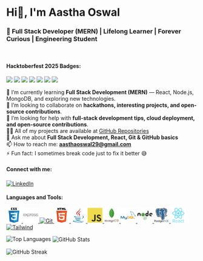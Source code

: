 <h1 align="left">Hi👋, I'm Aastha Oswal</h1>
<h3 align="left">🚀 Full Stack Developer (MERN) | Lifelong Learner | Forever Curious | Engineering Student</h3>

<br>


<h4 align="left">Hacktoberfest 2025 Badges:</h4>
<p align="left">
  <img src="https://assets.holopin.io/hf2025levels/lvl0-human.webp" height="60" />
  <img src="https://assets.holopin.io/hf2025levels/lvl1-human.webp" height="60" />
  <img src="https://assets.holopin.io/hf2025levels/lvl2-human.webp" height="60" />
  <img src="https://assets.holopin.io/hf2025levels/lvl3-human.webp" height="60" />
  <img src="https://assets.holopin.io/hf2025levels/lvl4-human.webp" height="60" />
  <img src="https://assets.holopin.io/eyJidWNrZXQiOiJob2xvcGluLWFzc2V0cyIsImtleSI6ImFzc2V0cy9jbWY2NmlrajQwMDAwaWUwNG8xaGRsZGF1IiwiZWRpdHMiOnsicm90YXRlIjpudWxsfX0=" height="60" />
  <img src="https://assets.holopin.io/hf2025levels/lvl5-human.webp" height="60" />
</p>



🌱 I’m currently learning **Full Stack Development (MERN)** — React, Node.js, MongoDB, and exploring new technologies.  
👯 I’m looking to collaborate on **hackathons, interesting projects, and open-source contributions**.  
🤝 I’m looking for help with **full-stack development tips, cloud deployment, and open-source contributions**.  
👨‍💻 All of my projects are available at [GitHub Repositories](https://github.com/AasthaOswal?tab=repositories)  
💬 Ask me about **Full Stack Development, React, Git & GitHub basics**  
📫 How to reach me: **aasthaoswal29@gmail.com**  
⚡ Fun fact: I sometimes break code just to fix it better 😅



<h4 align="left">Connect with me:</h4>
<p align="left">
  <a href="https://linkedin.com/in/aastha-oswal-94a179344" target="_blank">
    <img align="center" src="https://raw.githubusercontent.com/rahuldkjain/github-profile-readme-generator/master/src/images/icons/Social/linked-in-alt.svg" alt="LinkedIn" height="30" width="40" />
  </a>
</p>

<h4 align="left">Languages and Tools:</h4>
<p align="left">
  <a href="https://www.w3schools.com/css/" target="_blank"> <img src="https://raw.githubusercontent.com/devicons/devicon/master/icons/css3/css3-original-wordmark.svg" alt="CSS3" width="40" height="40"/> </a>
  <a href="https://expressjs.com" target="_blank"> <img src="https://raw.githubusercontent.com/devicons/devicon/master/icons/express/express-original-wordmark.svg" alt="Express" width="40" height="40"/> </a>
  <a href="https://git-scm.com/" target="_blank"> <img src="https://www.vectorlogo.zone/logos/git-scm/git-scm-icon.svg" alt="Git" width="40" height="40"/> </a>
  <a href="https://www.w3.org/html/" target="_blank"> <img src="https://raw.githubusercontent.com/devicons/devicon/master/icons/html5/html5-original-wordmark.svg" alt="HTML5" width="40" height="40"/> </a>
  <a href="https://www.java.com" target="_blank"> <img src="https://raw.githubusercontent.com/devicons/devicon/master/icons/java/java-original.svg" alt="Java" width="40" height="40"/> </a>
  <a href="https://developer.mozilla.org/en-US/docs/Web/JavaScript" target="_blank"> <img src="https://raw.githubusercontent.com/devicons/devicon/master/icons/javascript/javascript-original.svg" alt="JavaScript" width="40" height="40"/> </a>
  <a href="https://www.mongodb.com/" target="_blank"> <img src="https://raw.githubusercontent.com/devicons/devicon/master/icons/mongodb/mongodb-original-wordmark.svg" alt="MongoDB" width="40" height="40"/> </a>
  <a href="https://www.mysql.com/" target="_blank"> <img src="https://raw.githubusercontent.com/devicons/devicon/master/icons/mysql/mysql-original-wordmark.svg" alt="MySQL" width="40" height="40"/> </a>
  <a href="https://nodejs.org" target="_blank"> <img src="https://raw.githubusercontent.com/devicons/devicon/master/icons/nodejs/nodejs-original-wordmark.svg" alt="Node.js" width="40" height="40"/> </a>
  <a href="https://www.postgresql.org" target="_blank"> <img src="https://raw.githubusercontent.com/devicons/devicon/master/icons/postgresql/postgresql-original-wordmark.svg" alt="PostgreSQL" width="40" height="40"/> </a>
  <a href="https://reactjs.org/" target="_blank"> <img src="https://raw.githubusercontent.com/devicons/devicon/master/icons/react/react-original-wordmark.svg" alt="React" width="40" height="40"/> </a>
  <a href="https://tailwindcss.com/" target="_blank"> <img src="https://www.vectorlogo.zone/logos/tailwindcss/tailwindcss-icon.svg" alt="Tailwind" width="40" height="40"/> </a>
</p>

<p>
  <img align="left" src="https://github-readme-stats.vercel.app/api/top-langs?username=aasthaoswal&show_icons=true&locale=en&layout=compact" alt="Top Languages" />
</p>

<p>&nbsp;<img align="center" src="https://github-readme-stats.vercel.app/api?username=aasthaoswal&show_icons=true&locale=en" alt="GitHub Stats" /></p>

<p>
  <img align="center" src="https://github-readme-streak-stats.herokuapp.com/?user=aasthaoswal&" alt="GitHub Streak" />
</p>




